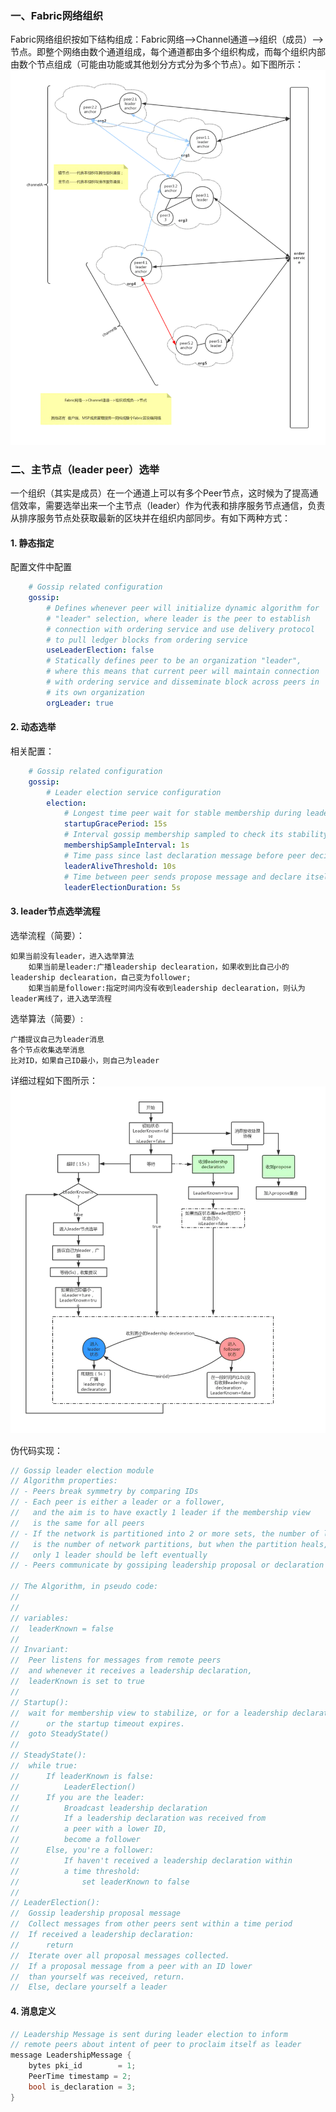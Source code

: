### 一、Fabric网络组织
Fabric网络组织按如下结构组成：Fabric网络-->Channel通道-->组织（成员）-->节点。即整个网络由数个通道组成，每个通道都由多个组织构成，而每个组织内部由数个节点组成（可能由功能或其他划分方式分为多个节点）。如下图所示：
![image](.images/network.png)
### 二、主节点（leader peer）选举
一个组织（其实是成员）在一个通道上可以有多个Peer节点，这时候为了提高通信效率，需要选举出来一个主节点（leader）作为代表和排序服务节点通信，负责从排序服务节点处获取最新的区块并在组织内部同步。有如下两种方式：
#### 1. 静态指定
配置文件中配置
```yaml
    # Gossip related configuration
    gossip:
        # Defines whenever peer will initialize dynamic algorithm for
        # "leader" selection, where leader is the peer to establish
        # connection with ordering service and use delivery protocol
        # to pull ledger blocks from ordering service
        useLeaderElection: false
        # Statically defines peer to be an organization "leader",
        # where this means that current peer will maintain connection
        # with ordering service and disseminate block across peers in
        # its own organization
        orgLeader: true
```

#### 2. 动态选举
相关配置：
```yaml
    # Gossip related configuration
    gossip:
        # Leader election service configuration
        election:
            # Longest time peer wait for stable membership during leader election startup (unit: second)
            startupGracePeriod: 15s
            # Interval gossip membership sampled to check its stability (unit: second)
            membershipSampleInterval: 1s
            # Time pass since last declaration message before peer decide to go to election (unit: second)
            leaderAliveThreshold: 10s
            # Time between peer sends propose message and declare itself as a leader (sends declaration message) (unit: second)
            leaderElectionDuration: 5s
```

#### 3. leader节点选举流程
选举流程（简要）：
    
    如果当前没有leader，进入选举算法
        如果当前是leader:广播leadership declearation，如果收到比自己小的leadership declearation，自己变为follower;
        如果当前是follower:指定时间内没有收到leadership declearation，则认为leader离线了，进入选举流程

选举算法（简要）:
    
    广播提议自己为leader消息
    各个节点收集选举消息
    比对ID，如果自己ID最小，则自己为leader
详细过程如下图所示：
![image](.images/leader_election.png)

伪代码实现：
```go
// Gossip leader election module
// Algorithm properties:
// - Peers break symmetry by comparing IDs
// - Each peer is either a leader or a follower,
//   and the aim is to have exactly 1 leader if the membership view
//   is the same for all peers
// - If the network is partitioned into 2 or more sets, the number of leaders
//   is the number of network partitions, but when the partition heals,
//   only 1 leader should be left eventually
// - Peers communicate by gossiping leadership proposal or declaration messages

// The Algorithm, in pseudo code:
//
//
// variables:
// 	leaderKnown = false
//
// Invariant:
//	Peer listens for messages from remote peers
//	and whenever it receives a leadership declaration,
//	leaderKnown is set to true
//
// Startup():
// 	wait for membership view to stabilize, or for a leadership declaration is received
//      or the startup timeout expires.
//	goto SteadyState()
//
// SteadyState():
// 	while true:
//		If leaderKnown is false:
// 			LeaderElection()
//		If you are the leader:
//			Broadcast leadership declaration
//			If a leadership declaration was received from
// 			a peer with a lower ID,
//			become a follower
//		Else, you're a follower:
//			If haven't received a leadership declaration within
// 			a time threshold:
//				set leaderKnown to false
//
// LeaderElection():
// 	Gossip leadership proposal message
//	Collect messages from other peers sent within a time period
//	If received a leadership declaration:
//		return
//	Iterate over all proposal messages collected.
// 	If a proposal message from a peer with an ID lower
// 	than yourself was received, return.
//	Else, declare yourself a leader

```

#### 4. 消息定义
```go
// Leadership Message is sent during leader election to inform
// remote peers about intent of peer to proclaim itself as leader
message LeadershipMessage {
    bytes pki_id        = 1;
    PeerTime timestamp = 2;
    bool is_declaration = 3;
}
```
